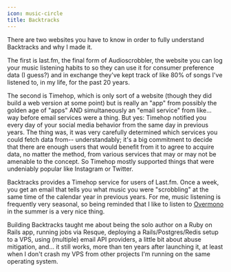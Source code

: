 ```yaml
---
icon: music-circle
title: Backtracks
---
```


There are two websites you have to know in order to fully understand Backtracks and why I made it.

The first is last.fm, the final form of Audioscrobbler, the website you can log your music listening habits to so they can use it for consumer preference data (I guess?) and in exchange they've kept track of like 80% of songs I've listened to, in my life, for the past 20 years.

The second is Timehop, which is only sort of a website (though they did build a web version at some point) but is really an "app" from possibly the golden age of "apps" AND simultaneously an "email service" from like... way before email services were a thing. But yes: Timehop notified you every day of your social media behavior from the same day in previous years. The thing was, it was very carefully determined which services you could fetch data from-- understandably; it's a big commitment to decide that there are enough users that would benefit from it to agree to acquire data, no matter the method, from various services that may or may not be amenable to the concept. So Timehop mostly supported things that were undeniably popular like Instagram or Twitter.

Backtracks provides a Timehop service for users of Last.fm. Once a week, you get an email that tells you what music you were "scrobbling" at the same time of the calendar year in previous years. For me, music listening is frequently very seasonal, so being reminded that I like to listen to [Overmono](https://overmono.bandcamp.com) in the summer is a very nice thing.

Building Backtracks taught me about being the solo author on a Ruby on Rails app, running jobs via Resque, deploying a Rails/Postgres/Redis setup to a VPS, using (multiple) email API providers, a little bit about abuse mitigation, and... it still works, more than ten years after launching it, at least when I don't crash my VPS from other projects I'm running on the same operating system.
